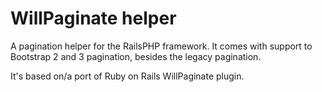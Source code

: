WillPaginate helper
===================

A pagination helper for the RailsPHP framework. It comes with support to Bootstrap 2 and 3 pagination, besides the legacy pagination.

It's based on/a port of Ruby on Rails WillPaginate plugin.
